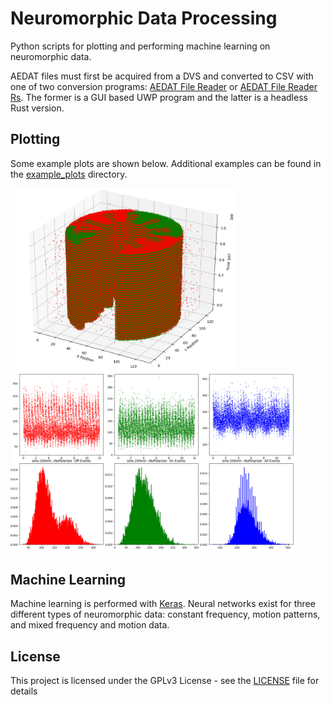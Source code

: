# Neuromorphic Data Processing

Python scripts for plotting and performing machine learning on neuromorphic data.

AEDAT files must first be acquired from a DVS and converted to CSV with one of two conversion programs: [AEDAT File Reader](https://github.com/MartinNowak96/AEDAT-File-Reader) or [AEDAT File Reader Rs](https://github.com/Mibblez/aedat-file-reader-rs). The former is a GUI based UWP program and the latter is a headless Rust version.

## Plotting

Some example plots are shown below. Additional examples can be found in the [example_plots](example_plots) directory.

<img src="example_plots/3D_Plot.jpg"
alt="3D Plot"
style="float: left; margin-right: 10px; margin-left: 10px;"
width="350"/>
<img src="example_plots/Dots.png"
alt="Dots Plot"
width="460"/>

## Machine Learning

Machine learning is performed with [Keras](https://keras.io/). Neural networks exist for three different types of neuromorphic data: constant frequency, motion patterns, and mixed frequency and motion data.

## License

This project is licensed under the GPLv3 License - see the [LICENSE](LICENSE) file for details
